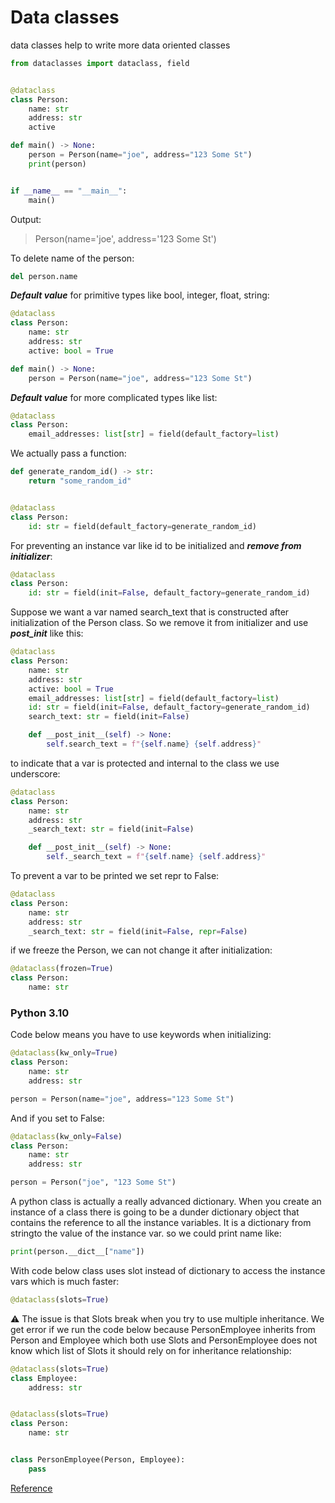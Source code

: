 # Data classes

data classes help to write more data oriented classes

```python
from dataclasses import dataclass, field


@dataclass
class Person:
    name: str
    address: str
    active

def main() -> None:
    person = Person(name="joe", address="123 Some St")
    print(person)


if __name__ == "__main__":
    main()
```
Output:
>Person(name='joe', address='123 Some St')  


To delete name of the person:
```python
del person.name
```

___Default value___ for primitive types like bool, integer, float, string:
```python
@dataclass
class Person:
    name: str
    address: str
    active: bool = True

def main() -> None:
    person = Person(name="joe", address="123 Some St")

```

___Default value___ for more complicated types like list:
```python
@dataclass
class Person:
    email_addresses: list[str] = field(default_factory=list)

```

We actually pass a function:
```python
def generate_random_id() -> str:
    return "some_random_id"


@dataclass
class Person:
    id: str = field(default_factory=generate_random_id)
```

For preventing an instance var like id to be initialized and ___remove from initializer___:
```python
@dataclass
class Person:
    id: str = field(init=False, default_factory=generate_random_id)
```

Suppose we want a var named search_text that is constructed after initialization of the Person class. So we remove it from initializer and use ___post_init___ like this:
```python
@dataclass
class Person:
    name: str
    address: str
    active: bool = True
    email_addresses: list[str] = field(default_factory=list)
    id: str = field(init=False, default_factory=generate_random_id)
    search_text: str = field(init=False)

    def __post_init__(self) -> None:
        self.search_text = f"{self.name} {self.address}"

```

to indicate that a var is protected and internal to the class we use underscore:
```python
@dataclass
class Person:
    name: str
    address: str
    _search_text: str = field(init=False)

    def __post_init__(self) -> None:
        self._search_text = f"{self.name} {self.address}"

```

To prevent a var to be printed we set repr to False:
```python
@dataclass
class Person:
    name: str
    address: str
    _search_text: str = field(init=False, repr=False)

```

if we freeze the Person, we can not change it after initialization:
```python
@dataclass(frozen=True)
class Person:
    name: str

```

### Python 3.10

Code below means you have to use keywords when initializing:
```python
@dataclass(kw_only=True)
class Person:
    name: str
    address: str

person = Person(name="joe", address="123 Some St")
```

And if you set to False:
```python
@dataclass(kw_only=False)
class Person:
    name: str
    address: str

person = Person("joe", "123 Some St")
```

A python class is actually a really advanced dictionary. When you create an instance of a class there is going to be a dunder dictionary object that contains the reference to all the instance variables. It is a dictionary from stringto the value of the instance var. so we could print name like:
```python
print(person.__dict__["name"])
```

With code below class uses slot instead of dictionary to access the instance vars which is much faster:
```python
@dataclass(slots=True)

```

⚠️ The issue is that Slots break when you try to use multiple inheritance. We get error if we run the code below because PersonEmployee inherits from Person and Employee which both use Slots and PersonEmployee does not know which list of Slots it should rely on for inheritance relationship:
```python
@dataclass(slots=True)
class Employee:
    address: str


@dataclass(slots=True)
class Person:
    name: str


class PersonEmployee(Person, Employee):
    pass
```

[Reference](https://www.youtube.com/watch?v=CvQ7e6yUtnw)
